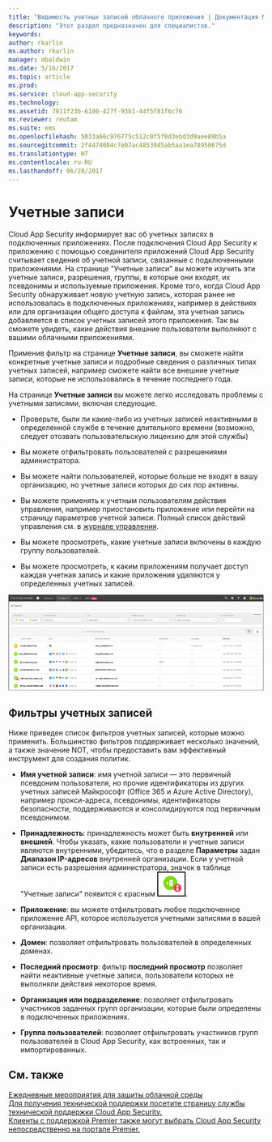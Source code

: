 ```yaml
---
title: "Видимость учетных записей облачного приложения | Документация Майкрософт"
description: "Этот раздел предназначен для специалистов."
keywords: 
author: rkarlin
ms.author: rkarlin
manager: mbaldwin
ms.date: 5/16/2017
ms.topic: article
ms.prod: 
ms.service: cloud-app-security
ms.technology: 
ms.assetid: 7811f23b-6100-427f-93b1-44f5f81f6c76
ms.reviewer: reutam
ms.suite: ems
ms.openlocfilehash: 5033a66c976775c512c0f5f0d3ebd3d9aee89b5a
ms.sourcegitcommit: 2f4474084c7e07ac4853945ab5aa1ea78950675d
ms.translationtype: HT
ms.contentlocale: ru-RU
ms.lasthandoff: 06/28/2017
---
```

# <a name="accounts"></a>Учетные записи
Cloud App Security информирует вас об учетных записях в подключенных приложениях. После подключения Cloud App Security к приложению с помощью соединителя приложений Cloud App Security считывает сведения об учетной записи, связанные с подключенными приложениями. На странице "Учетные записи" вы можете изучить эти учетные записи, разрешения, группы, в которые они входят, их псевдонимы и используемые приложения. Кроме того, когда Cloud App Security обнаруживает новую учетную запись, которая ранее не использовалась в подключенных приложениях, например в действиях или для организации общего доступа к файлам, эта учетная запись добавляется в список учетных записей этого приложения. Так вы сможете увидеть, какие действия внешние пользователи выполняют с вашими облачными приложениями.


Применив фильтр на странице **Учетные записи**, вы сможете найти конкретные учетные записи и подробные сведения о различных типах учетных записей, например сможете найти все внешние учетные записи, которые не использовались в течение последнего года. 

На странице **Учетные записи** вы можете легко исследовать проблемы с учетными записями, включая следующие.  

-   Проверьте, были ли какие-либо из учетных записей неактивными в определенной службе в течение длительного времени (возможно, следует отозвать пользовательскую лицензию для этой службы)  
-   Вы можете отфильтровать пользователей с разрешениями администратора.  

-   Вы можете найти пользователей, которые больше не входят в вашу организацию, но учетные записи которых до сих пор активны.  

-   Вы можете применять к учетным пользователям действия управления, например приостановить приложение или перейти на страницу параметров учетной записи. Полный список действий управления см. в [журнале управления](governance-actions.md).
    
-   Вы можете просмотреть, какие учетные записи включены в каждую группу пользователей.  

-   Вы можете просмотреть, к каким приложениям получает доступ каждая учетная запись и какие приложения удаляются у определенных учетных записей.
    

![Экран учетных записей](./media/accounts-page.png)

## <a name="account-filters"></a>Фильтры учетных записей
Ниже приведен список фильтров учетных записей, которые можно применить. Большинство фильтров поддерживает несколько значений, а также значение NOT, чтобы предоставить вам эффективный инструмент для создания политик.  
  
- **Имя учетной записи**: имя учетной записи — это первичный псевдоним пользователя, но прочие идентификаторы из других учетных записей Майкрософт (Office 365 и Azure Active Directory), например прокси-адреса, псевдонимы, идентификаторы безопасности, поддерживаются и консолидируются под первичным псевдонимом.

- **Принадлежность**: принадлежность может быть **внутренней** или **внешней**. Чтобы указать, какие пользователи и учетные записи являются внутренними, убедитесь, что в разделе **Параметры** задан **Диапазон IP-адресов** внутренней организации. Если у учетной записи есть разрешения администратора, значок в таблице "Учетные записи" появится с красным ![значком администрирования учетных записей](./media/accounts-admin-icon.png).

- **Приложение**: вы можете отфильтровать любое подключенное приложение API, которое используется учетными записями в вашей организации.

- **Домен**: позволяет отфильтровать пользователей в определенных доменах.

- **Последний просмотр**: фильтр **последний просмотр** позволяет найти неактивные учетные записи, пользователи которых не выполняли действия некоторое время.

- **Организация или подразделение**: позволяет отфильтровать участников заданных групп организации, которые были определены в подключенных приложениях.

- **Группа пользователей**: позволяет отфильтровать участников групп пользователей в Cloud App Security, как встроенных, так и импортированных.


## <a name="see-also"></a>См. также  
[Ежедневные мероприятия для защиты облачной среды](daily-activities-to-protect-your-cloud-environment.md)   
[Для получения технической поддержки посетите страницу службы технической поддержки Cloud App Security.](http://support.microsoft.com/oas/default.aspx?prid=16031)   
[Клиенты с поддержкой Premier также могут выбрать Cloud App Security непосредственно на портале Premier.](https://premier.microsoft.com/)  
  
  